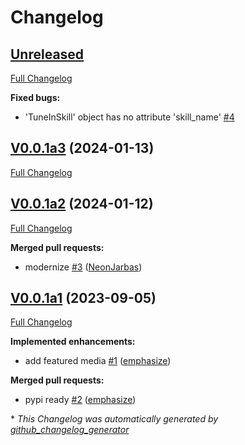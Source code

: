 # Changelog

## [Unreleased](https://github.com/OpenVoiceOS/skill-ovos-tunein/tree/HEAD)

[Full Changelog](https://github.com/OpenVoiceOS/skill-ovos-tunein/compare/V0.0.1a3...HEAD)

**Fixed bugs:**

- 'TuneInSkill' object has no attribute 'skill\_name' [\#4](https://github.com/OpenVoiceOS/skill-ovos-tunein/issues/4)

## [V0.0.1a3](https://github.com/OpenVoiceOS/skill-ovos-tunein/tree/V0.0.1a3) (2024-01-13)

[Full Changelog](https://github.com/OpenVoiceOS/skill-ovos-tunein/compare/V0.0.1a2...V0.0.1a3)

## [V0.0.1a2](https://github.com/OpenVoiceOS/skill-ovos-tunein/tree/V0.0.1a2) (2024-01-12)

[Full Changelog](https://github.com/OpenVoiceOS/skill-ovos-tunein/compare/V0.0.1a1...V0.0.1a2)

**Merged pull requests:**

- modernize [\#3](https://github.com/OpenVoiceOS/skill-ovos-tunein/pull/3) ([NeonJarbas](https://github.com/NeonJarbas))

## [V0.0.1a1](https://github.com/OpenVoiceOS/skill-ovos-tunein/tree/V0.0.1a1) (2023-09-05)

[Full Changelog](https://github.com/OpenVoiceOS/skill-ovos-tunein/compare/3a9bc88b6e19b2674044ba0249758cf2aa5e3885...V0.0.1a1)

**Implemented enhancements:**

- add featured media [\#1](https://github.com/OpenVoiceOS/skill-ovos-tunein/pull/1) ([emphasize](https://github.com/emphasize))

**Merged pull requests:**

- pypi ready [\#2](https://github.com/OpenVoiceOS/skill-ovos-tunein/pull/2) ([emphasize](https://github.com/emphasize))



\* *This Changelog was automatically generated by [github_changelog_generator](https://github.com/github-changelog-generator/github-changelog-generator)*
